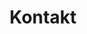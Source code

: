---
title: "Kontakt"
description: "Angaben zum Internetauftritt der Firma und Kontaktdaten - Neubau, Ausbau, Sanierung, Renovierung, Eigenheim, Wohnung"
draft: false
cascade:
  type: "contact"
---